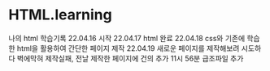 # HTML.learning
나의 html 학습기록 22.04.16 시작
22.04.17 html 완료
22.04.18 css와 기존에 학습한 html을 활용하여 간단한 페이지 제작
22.04.19 새로운 페이지를 제작해보려 시도하다 벽에막혀 제작실패, 전날 제작한 페이지에 건의 추가 11시 56분 급조파일 추가
